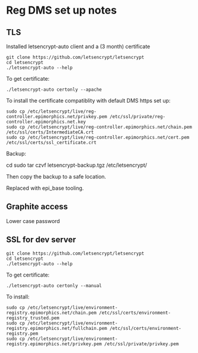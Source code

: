 # Reg DMS set up notes

## TLS

Installed letsencrypt-auto client and a (3 month) certificate

    git clone https://github.com/letsencrypt/letsencrypt
    cd letsencrypt
    ./letsencrypt-auto --help

To get certificate:

    ./letsencrypt-auto certonly --apache

To install the certificate compatiblity with default DMS https set up:

    sudo cp /etc/letsencrypt/live/reg-controller.epimorphics.net/privkey.pem /etc/ssl/private/reg-controller.epimorphics.net.key
    sudo cp /etc/letsencrypt/live/reg-controller.epimorphics.net/chain.pem   /etc/ssl/certs/IntermediateCA.crt
    sudo cp /etc/letsencrypt/live/reg-controller.epimorphics.net/cert.pem    /etc/ssl/certs/ssl_certificate.crt

Backup:

   cd
   sudo tar czvf letsencrypt-backup.tgz /etc/letsencrypt/

Then copy the backup to a safe location.

Replaced with epi_base tooling.

## Graphite access

Lower case password

## SSL for dev server

    git clone https://github.com/letsencrypt/letsencrypt
    cd letsencrypt
    ./letsencrypt-auto --help

To get certificate:

    ./letsencrypt-auto certonly --manual

To install:

    sudo cp /etc/letsencrypt/live/environment-registry.epimorphics.net/chain.pem /etc/ssl/certs/environment-registry_trusted.pem
    sudo cp /etc/letsencrypt/live/environment-registry.epimorphics.net/fullchain.pem /etc/ssl/certs/environment-registry.pem
    sudo cp /etc/letsencrypt/live/environment-registry.epimorphics.net/privkey.pem /etc/ssl/private/privkey.pem
